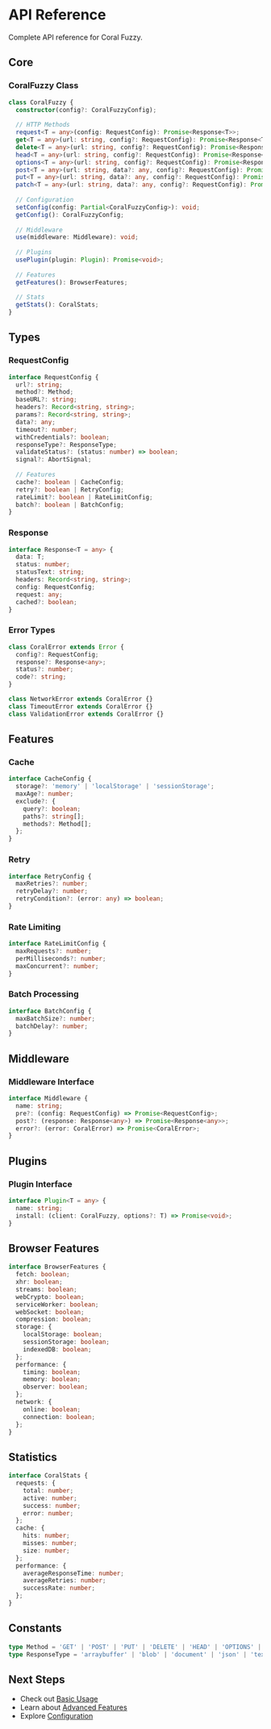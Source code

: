 # API Reference

Complete API reference for Coral Fuzzy.

## Core

### CoralFuzzy Class

```typescript
class CoralFuzzy {
  constructor(config?: CoralFuzzyConfig);
  
  // HTTP Methods
  request<T = any>(config: RequestConfig): Promise<Response<T>>;
  get<T = any>(url: string, config?: RequestConfig): Promise<Response<T>>;
  delete<T = any>(url: string, config?: RequestConfig): Promise<Response<T>>;
  head<T = any>(url: string, config?: RequestConfig): Promise<Response<T>>;
  options<T = any>(url: string, config?: RequestConfig): Promise<Response<T>>;
  post<T = any>(url: string, data?: any, config?: RequestConfig): Promise<Response<T>>;
  put<T = any>(url: string, data?: any, config?: RequestConfig): Promise<Response<T>>;
  patch<T = any>(url: string, data?: any, config?: RequestConfig): Promise<Response<T>>;
  
  // Configuration
  setConfig(config: Partial<CoralFuzzyConfig>): void;
  getConfig(): CoralFuzzyConfig;
  
  // Middleware
  use(middleware: Middleware): void;
  
  // Plugins
  usePlugin(plugin: Plugin): Promise<void>;
  
  // Features
  getFeatures(): BrowserFeatures;
  
  // Stats
  getStats(): CoralStats;
}
```

## Types

### RequestConfig

```typescript
interface RequestConfig {
  url?: string;
  method?: Method;
  baseURL?: string;
  headers?: Record<string, string>;
  params?: Record<string, string>;
  data?: any;
  timeout?: number;
  withCredentials?: boolean;
  responseType?: ResponseType;
  validateStatus?: (status: number) => boolean;
  signal?: AbortSignal;
  
  // Features
  cache?: boolean | CacheConfig;
  retry?: boolean | RetryConfig;
  rateLimit?: boolean | RateLimitConfig;
  batch?: boolean | BatchConfig;
}
```

### Response

```typescript
interface Response<T = any> {
  data: T;
  status: number;
  statusText: string;
  headers: Record<string, string>;
  config: RequestConfig;
  request: any;
  cached?: boolean;
}
```

### Error Types

```typescript
class CoralError extends Error {
  config?: RequestConfig;
  response?: Response<any>;
  status?: number;
  code?: string;
}

class NetworkError extends CoralError {}
class TimeoutError extends CoralError {}
class ValidationError extends CoralError {}
```

## Features

### Cache

```typescript
interface CacheConfig {
  storage?: 'memory' | 'localStorage' | 'sessionStorage';
  maxAge?: number;
  exclude?: {
    query?: boolean;
    paths?: string[];
    methods?: Method[];
  };
}
```

### Retry

```typescript
interface RetryConfig {
  maxRetries?: number;
  retryDelay?: number;
  retryCondition?: (error: any) => boolean;
}
```

### Rate Limiting

```typescript
interface RateLimitConfig {
  maxRequests?: number;
  perMilliseconds?: number;
  maxConcurrent?: number;
}
```

### Batch Processing

```typescript
interface BatchConfig {
  maxBatchSize?: number;
  batchDelay?: number;
}
```

## Middleware

### Middleware Interface

```typescript
interface Middleware {
  name: string;
  pre?: (config: RequestConfig) => Promise<RequestConfig>;
  post?: (response: Response<any>) => Promise<Response<any>>;
  error?: (error: CoralError) => Promise<CoralError>;
}
```

## Plugins

### Plugin Interface

```typescript
interface Plugin<T = any> {
  name: string;
  install: (client: CoralFuzzy, options?: T) => Promise<void>;
}
```

## Browser Features

```typescript
interface BrowserFeatures {
  fetch: boolean;
  xhr: boolean;
  streams: boolean;
  webCrypto: boolean;
  serviceWorker: boolean;
  webSocket: boolean;
  compression: boolean;
  storage: {
    localStorage: boolean;
    sessionStorage: boolean;
    indexedDB: boolean;
  };
  performance: {
    timing: boolean;
    memory: boolean;
    observer: boolean;
  };
  network: {
    online: boolean;
    connection: boolean;
  };
}
```

## Statistics

```typescript
interface CoralStats {
  requests: {
    total: number;
    active: number;
    success: number;
    error: number;
  };
  cache: {
    hits: number;
    misses: number;
    size: number;
  };
  performance: {
    averageResponseTime: number;
    averageRetries: number;
    successRate: number;
  };
}
```

## Constants

```typescript
type Method = 'GET' | 'POST' | 'PUT' | 'DELETE' | 'HEAD' | 'OPTIONS' | 'PATCH';
type ResponseType = 'arraybuffer' | 'blob' | 'document' | 'json' | 'text';
```

## Next Steps

- Check out [Basic Usage](./basic-usage.md)
- Learn about [Advanced Features](./advanced-features.md)
- Explore [Configuration](./configuration.md) 